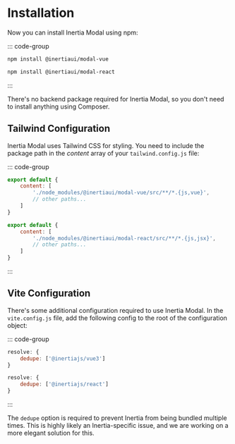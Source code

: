 # Installation

Now you can install Inertia Modal using npm:

::: code-group

```bash [Vue]
npm install @inertiaui/modal-vue
```

```bash [React]
npm install @inertiaui/modal-react
```

:::

There's no backend package required for Inertia Modal, so you don't need to install anything using Composer.



## Tailwind Configuration

Inertia Modal uses Tailwind CSS for styling. You need to include the package path in the *content* array of your `tailwind.config.js` file:

::: code-group

```js [Vue]
export default {
    content: [
        './node_modules/@inertiaui/modal-vue/src/**/*.{js,vue}',
        // other paths...
    ]
}
```

```js [React]
export default {
    content: [
        './node_modules/@inertiaui/modal-react/src/**/*.{js,jsx}',
        // other paths...
    ]
}
```

:::

## Vite Configuration

There's some additional configuration required to use Inertia Modal. In the `vite.config.js` file, add the following config to the root of the configuration object:

::: code-group

```js [Vue]
resolve: {
    dedupe: ['@inertiajs/vue3']
}
```

```js [React]
resolve: {
    dedupe: ['@inertiajs/react']
}
```

:::

The `dedupe` option is required to prevent Inertia from being bundled multiple times. This is highly likely an Inertia-specific issue, and we are working on a more elegant solution for this.
